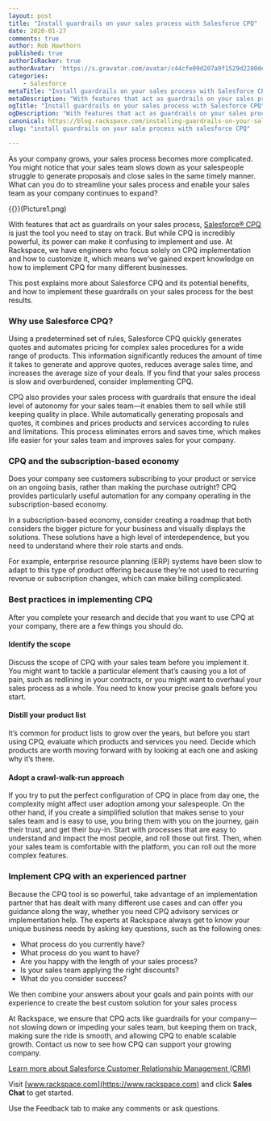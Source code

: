 ```yaml
---
layout: post
title: "Install guardrails on your sales process with Salesforce CPQ"
date: 2020-01-27
comments: true
author: Rob Hawthorn
published: true
authorIsRacker: true
authorAvatar: 'https://s.gravatar.com/avatar/c44cfe09d207a9f1529d2280dec8583a'
categories:
    - Salesforce
metaTitle: "Install guardrails on your sales process with Salesforce CPQ"
metaDescription: "With features that act as guardrails on your sales process, Salesforce&reg; CPQ is just the tool you need to stay on track."
ogTitle: "Install guardrails on your sales process with Salesforce CPQ"
ogDescription: "With features that act as guardrails on your sales process, Salesforce&reg; CPQ is just the tool you need to stay on track."
canonical: https://blog.rackspace.com/installing-guardrails-on-your-sales-process-with-salesforce-cpq/
slug: "install guardrails on your sale process with salesforce CPQ"

---
```

As your company grows, your sales process becomes more complicated. You might
notice that your sales team slows down as your salespeople struggle to
generate proposals and close sales in the same timely manner. What can you do
to streamline your sales process and enable your sales team as your company
continues to expand?

<!--more-->

{{<image src="" title="" alt="">}}(Picture1.png)

With features that act as guardrails on your sales process,
[Salesforce&reg; CPQ](https://www.salesforce.com/products/cpq/overview/)
is just the tool you need to stay on track. But while CPQ is incredibly
powerful, its power can make it confusing to implement and use. At Rackspace,
we have engineers who focus solely on CPQ implementation and how to customize
it, which means we’ve gained expert knowledge on how to implement CPQ for many
different businesses.

This post explains more about Salesforce CPQ and its potential benefits, and how
to implement these guardrails on your sales process for the best results.

### Why use Salesforce CPQ?

Using a predetermined set of rules, Salesforce CPQ quickly generates quotes and
automates pricing for complex sales procedures for a wide range of products. This
information significantly reduces the amount of time it takes to generate and
approve quotes, reduces average sales time, and increases the average size of
your deals. If you find that your sales process is slow and overburdened, consider
implementing CPQ.

CPQ also provides your sales process with guardrails that ensure the ideal level
of autonomy for your sales team&mdash;it enables them to sell while still
keeping quality in place. While automatically generating proposals and quotes,
it combines and prices products and services according to rules and limitations.
This process eliminates errors and saves time, which makes life easier for your
sales team and improves sales for your company.

### CPQ and the subscription-based economy

Does your company see customers subscribing to your product or service on an
ongoing basis, rather than making the purchase outright? CPQ provides
particularly useful automation for any company operating in the
subscription-based economy.

In a subscription-based economy, consider creating a roadmap that both considers
the bigger picture for your business and visually displays the solutions. These
solutions have a high level of interdependence, but you need to understand where
their role starts and ends.

For example, enterprise resource planning (ERP) systems have been slow to adapt
to this type of product offering because they’re not used to recurring revenue
or subscription changes, which can make billing complicated.

### Best practices in implementing CPQ

After you complete your research and decide that you want to use CPQ at your
company, there are a few things you should do.

#### Identify the scope

Discuss the scope of CPQ with your sales team before you implement it. You
might want to tackle a particular element that’s causing you a lot of pain, such
as redlining in your contracts, or you might want to overhaul your sales process
as a whole. You need to know your precise goals before you start.

#### Distill your product list

It’s common for product lists to grow over the years, but before you start using
CPQ, evaluate which products and services you need. Decide which products are
worth moving forward with by looking at each one and asking why it’s there.

#### Adopt a crawl-walk-run approach

If you try to put the perfect configuration of CPQ in place from day one,
the complexity might affect user adoption among your salespeople. On the other
hand, if you create a simplified solution that makes sense to your sales team
and is easy to use, you bring them with you on the journey, gain their trust,
and get their buy-in. Start with processes that are easy to understand and
impact the most people, and roll those out first. Then, when your sales team is
comfortable with the platform, you can roll out the more complex features.

### Implement CPQ with an experienced partner

Because the CPQ tool is so powerful, take advantage of an implementation partner
that has dealt with many different use cases and can offer you guidance along
the way, whether you need CPQ advisory services or implementation help. The
experts at Rackspace always get to know your unique business needs by asking key
questions, such as the following ones:

- What process do you currently have?
- What process do you want to have?
- Are you happy with the length of your sales process?
- Is your sales team applying the right discounts?
- What do you consider success?

We then combine your answers about your goals and pain points with our experience
to create the best custom solution for your sales process

At Rackspace, we ensure that CPQ acts like guardrails for your company&mdash;not
slowing down or impeding your sales team, but keeping them on track, making sure
the ride is smooth, and allowing CPQ to enable scalable growth. Contact us now
to see how CPQ can support your growing company.

<a class="cta teal" id="cta" href="https://www.rackspace.com/salesforce">Learn more about Salesforce Customer Relationship Management (CRM)</a>

Visit [www.rackspace.com](https://www.rackspace.com) and click **Sales Chat**
to get started.

Use the Feedback tab to make any comments or ask questions.
